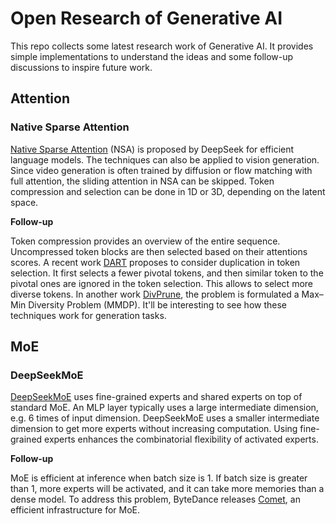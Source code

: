 # Open Research of Generative AI

This repo collects some latest research work of Generative AI. It provides simple implementations to understand the ideas and some follow-up discussions to inspire future work.

## Attention

### Native Sparse Attention

[Native Sparse Attention](https://arxiv.org/abs/2502.11089) (NSA) is proposed by DeepSeek for efficient language models. The techniques can also be applied to vision generation. Since video generation is often trained by diffusion or flow matching with full attention, the sliding attention in NSA can be skipped. Token compression and selection can be done in 1D or 3D, depending on the latent space.

**Follow-up**

Token compression provides an overview of the entire sequence. Uncompressed token blocks are then selected based on their attentions scores. A recent work [DART](https://www.arxiv.org/abs/2502.11494) proposes to consider duplication in token selection. It first selects a fewer pivotal tokens, and then similar token to the pivotal ones are ignored in the token selection. This allows to select more diverse tokens. In another work [DivPrune](https://arxiv.org/abs/2503.02175), the problem is formulated a Max–Min Diversity Problem (MMDP). It'll be interesting to see how these techniques work for generation tasks.

## MoE

### DeepSeekMoE

[DeepSeekMoE](https://arxiv.org/pdf/2401.06066) uses fine-grained experts and shared experts on top of standard MoE. An MLP layer typically uses a large intermediate dimension, e.g. 6 times of input dimension. DeepSeekMoE uses a smaller intermediate dimension to get more experts without increasing computation. Using fine-grained experts enhances the combinatorial flexibility of activated experts.

**Follow-up**

MoE is efficient at inference when batch size is 1. If batch size is greater than 1, more experts will be activated, and it can take more memories than a dense model. To address this problem, ByteDance releases [Comet](https://arxiv.org/pdf/2502.19811), an efficient infrastructure for MoE.